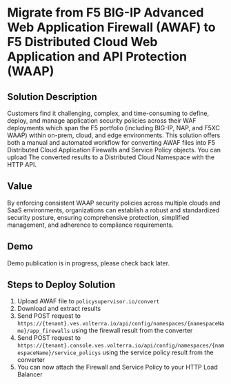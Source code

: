 # Migrate from F5 BIG-IP Advanced Web Application Firewall (AWAF) to F5 Distributed Cloud Web Application and API Protection (WAAP)

## Solution Description
Customers find it challenging, complex, and time-consuming to define, deploy, and manage application security policies across their WAF deployments which span the F5 portfolio (including BIG-IP, NAP, and F5XC WAAP) within on-prem, cloud, and edge environments.
This solution offers both a manual and automated workflow for converting AWAF files into F5 Distributed Cloud Application Firewalls and Service Policy objects.
You can upload The converted results to a Distributed Cloud Namespace with the HTTP API.

## Value
By enforcing consistent WAAP security policies across multiple clouds and SaaS environments, organizations can establish a robust and standardized security posture, ensuring comprehensive protection, simplified management, and adherence to compliance requirements.

## Demo
Demo publication is in progress, please check back later.
<!--[![Video](https://img.youtube.com/vi/2fRqVYpZOK4/maxresdefault.jpg)](https://www.youtube.com/watch?v=2fRqVYpZOK4&t=519s)-->

## Steps to Deploy Solution
1. Upload AWAF file to `policysupervisor.io/convert`
2. Download and extract results
3. Send POST request to `https://{tenant}.ves.volterra.io/api/config/namespaces/{namespaceName}/app_firewalls` using the firewall result from the converter
4. Send POST request to `https://{tenant}.console.ves.volterra.io/api/config/namespaces/{namespaceName}/service_policys` using the service policy result from the converter
5. You can now attach the Firewall and Service Policy to your HTTP Load Balancer
